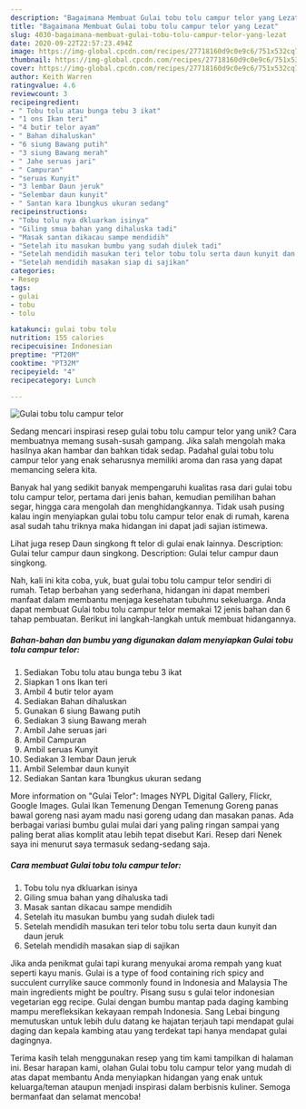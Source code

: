 ```yaml
---
description: "Bagaimana Membuat Gulai tobu tolu campur telor yang Lezat"
title: "Bagaimana Membuat Gulai tobu tolu campur telor yang Lezat"
slug: 4030-bagaimana-membuat-gulai-tobu-tolu-campur-telor-yang-lezat
date: 2020-09-22T22:57:23.494Z
image: https://img-global.cpcdn.com/recipes/27718160d9c0e9c6/751x532cq70/gulai-tobu-tolu-campur-telor-foto-resep-utama.jpg
thumbnail: https://img-global.cpcdn.com/recipes/27718160d9c0e9c6/751x532cq70/gulai-tobu-tolu-campur-telor-foto-resep-utama.jpg
cover: https://img-global.cpcdn.com/recipes/27718160d9c0e9c6/751x532cq70/gulai-tobu-tolu-campur-telor-foto-resep-utama.jpg
author: Keith Warren
ratingvalue: 4.6
reviewcount: 3
recipeingredient:
- " Tobu tolu atau bunga tebu 3 ikat"
- "1 ons Ikan teri"
- "4 butir telor ayam"
- " Bahan dihaluskan"
- "6 siung Bawang putih"
- "3 siung Bawang merah"
- " Jahe seruas jari"
- " Campuran"
- "seruas Kunyit"
- "3 lembar Daun jeruk"
- "Selembar daun kunyit"
- " Santan kara 1bungkus ukuran sedang"
recipeinstructions:
- "Tobu tolu nya dkluarkan isinya"
- "Giling smua bahan yang dihaluska tadi"
- "Masak santan dikacau sampe mendidih"
- "Setelah itu masukan bumbu yang sudah diulek tadi"
- "Setelah mendidih masukan teri telor tobu tolu serta daun kunyit dan daun jeruk"
- "Setelah mendidih masakan siap di sajikan"
categories:
- Resep
tags:
- gulai
- tobu
- tolu

katakunci: gulai tobu tolu 
nutrition: 155 calories
recipecuisine: Indonesian
preptime: "PT20M"
cooktime: "PT32M"
recipeyield: "4"
recipecategory: Lunch

---
```



![Gulai tobu tolu campur telor](https://img-global.cpcdn.com/recipes/27718160d9c0e9c6/751x532cq70/gulai-tobu-tolu-campur-telor-foto-resep-utama.jpg)

Sedang mencari inspirasi resep gulai tobu tolu campur telor yang unik? Cara membuatnya memang susah-susah gampang. Jika salah mengolah maka hasilnya akan hambar dan bahkan tidak sedap. Padahal gulai tobu tolu campur telor yang enak seharusnya memiliki aroma dan rasa yang dapat memancing selera kita.

Banyak hal yang sedikit banyak mempengaruhi kualitas rasa dari gulai tobu tolu campur telor, pertama dari jenis bahan, kemudian pemilihan bahan segar, hingga cara mengolah dan menghidangkannya. Tidak usah pusing kalau ingin menyiapkan gulai tobu tolu campur telor enak di rumah, karena asal sudah tahu triknya maka hidangan ini dapat jadi sajian istimewa.

Lihat juga resep Daun singkong ft telor di gulai enak lainnya. Description: Gulai telur campur daun singkong. Description: Gulai telur campur daun singkong.


Nah, kali ini kita coba, yuk, buat gulai tobu tolu campur telor sendiri di rumah. Tetap berbahan yang sederhana, hidangan ini dapat memberi manfaat dalam membantu menjaga kesehatan tubuhmu sekeluarga. Anda dapat membuat Gulai tobu tolu campur telor memakai 12 jenis bahan dan 6 tahap pembuatan. Berikut ini langkah-langkah untuk membuat hidangannya.

<!--inarticleads1-->

##### Bahan-bahan dan bumbu yang digunakan dalam menyiapkan Gulai tobu tolu campur telor:

1. Sediakan  Tobu tolu atau bunga tebu 3 ikat
1. Siapkan 1 ons Ikan teri
1. Ambil 4 butir telor ayam
1. Sediakan  Bahan dihaluskan
1. Gunakan 6 siung Bawang putih
1. Sediakan 3 siung Bawang merah
1. Ambil  Jahe seruas jari
1. Ambil  Campuran
1. Ambil seruas Kunyit
1. Sediakan 3 lembar Daun jeruk
1. Ambil Selembar daun kunyit
1. Sediakan  Santan kara 1bungkus ukuran sedang


More information on &#34;Gulai Telor&#34;: Images NYPL Digital Gallery, Flickr, Google Images. Gulai Ikan Temenung Dengan Temenung Goreng panas bawal goreng nasi ayam madu nasi goreng udang dan masakan panas. Ada berbagai variasi bumbu gulai mulai dari yang paling ringan sampai yang paling berat alias komplit atau lebih tepat disebut Kari. Resep dari Nenek saya ini menurut saya termasuk sedang-sedang saja. 

<!--inarticleads2-->

##### Cara membuat Gulai tobu tolu campur telor:

1. Tobu tolu nya dkluarkan isinya
1. Giling smua bahan yang dihaluska tadi
1. Masak santan dikacau sampe mendidih
1. Setelah itu masukan bumbu yang sudah diulek tadi
1. Setelah mendidih masukan teri telor tobu tolu serta daun kunyit dan daun jeruk
1. Setelah mendidih masakan siap di sajikan


Jika anda penikmat gulai tapi kurang menyukai aroma rempah yang kuat seperti kayu manis. Gulai is a type of food containing rich spicy and succulent currylike sauce commonly found in Indonesia and Malaysia The main ingredients might be poultry. Pisang susu s gulai telor indonesian vegetarian egg recipe. Gulai dengan bumbu mantap pada daging kambing mampu merefleksikan kekayaan rempah Indonesia. Sang Lebai bingung memutuskan untuk lebih dulu datang ke hajatan terjauh tapi mendapat gulai daging dan kepala kambing atau yang terdekat tapi hanya mendapat gulai dagingnya. 

Terima kasih telah menggunakan resep yang tim kami tampilkan di halaman ini. Besar harapan kami, olahan Gulai tobu tolu campur telor yang mudah di atas dapat membantu Anda menyiapkan hidangan yang enak untuk keluarga/teman ataupun menjadi inspirasi dalam berbisnis kuliner. Semoga bermanfaat dan selamat mencoba!
